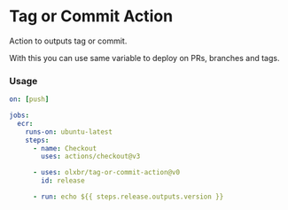 # Tag or Commit Action

Action to outputs tag or commit.

With this you can use same variable to deploy on PRs, branches and tags.

### Usage

```yaml
on: [push]

jobs:
  ecr:
    runs-on: ubuntu-latest
    steps:
      - name: Checkout
        uses: actions/checkout@v3

      - uses: olxbr/tag-or-commit-action@v0
        id: release

      - run: echo ${{ steps.release.outputs.version }}
```
